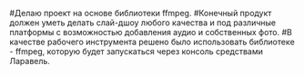 #Делаю проект на основе библиотеки ffmpeg.
#Конечный продукт должен уметь делать слай-дшоу любого качества и под различные платформы с возможностью добавления аудио и собственных фото. 
#В качестве рабочего инструмента решено было использовать библиотекe - ffmpeg, которую будет запускаться через консоль средствами Ларавель.
